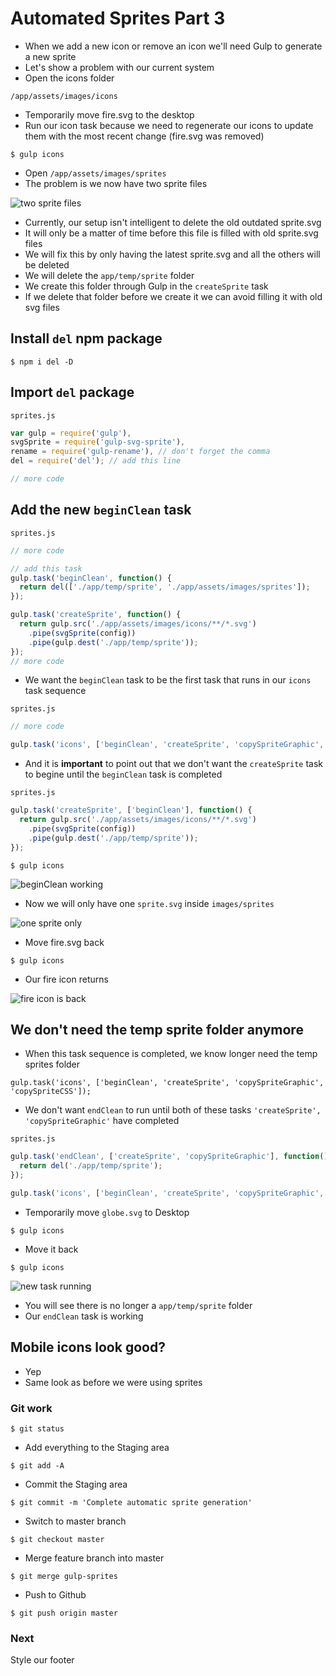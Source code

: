 # Automated Sprites Part 3
* When we add a new icon or remove an icon we'll need Gulp to generate a new sprite
* Let's show a problem with our current system
* Open the icons folder

`/app/assets/images/icons`

* Temporarily move fire.svg to the desktop
* Run our icon task because we need to regenerate our icons to update them with the most recent change (fire.svg was removed)

`$ gulp icons`

* Open `/app/assets/images/sprites`
* The problem is we now have two sprite files

![two sprite files](https://i.imgur.com/VXCF9QC.png)

* Currently, our setup isn't intelligent to delete the old outdated sprite.svg
* It will only be a matter of time before this file is filled with old sprite.svg files
* We will fix this by only having the latest sprite.svg and all the others will be deleted
* We will delete the `app/temp/sprite` folder
* We create this folder through Gulp in the `createSprite` task
* If we delete that folder before we create it we can avoid filling it with old svg files

## Install `del` npm package
`$ npm i del -D`

## Import `del` package
`sprites.js`

```js
var gulp = require('gulp'),
svgSprite = require('gulp-svg-sprite'),
rename = require('gulp-rename'), // don't forget the comma
del = require('del'); // add this line

// more code
```

## Add the new `beginClean` task
`sprites.js`

```js
// more code

// add this task
gulp.task('beginClean', function() {
  return del(['./app/temp/sprite', './app/assets/images/sprites']);
});

gulp.task('createSprite', function() {
  return gulp.src('./app/assets/images/icons/**/*.svg')
    .pipe(svgSprite(config))
    .pipe(gulp.dest('./app/temp/sprite'));
});
// more code
```

* We want the `beginClean` task to be the first task that runs in our `icons` task sequence

`sprites.js`

```js
// more code

gulp.task('icons', ['beginClean', 'createSprite', 'copySpriteGraphic', 'copySpriteCSS']);
```

* And it is **important** to point out that we don't want the `createSprite` task to begine until the `beginClean` task is completed

`sprites.js`

```js
gulp.task('createSprite', ['beginClean'], function() {
  return gulp.src('./app/assets/images/icons/**/*.svg')
    .pipe(svgSprite(config))
    .pipe(gulp.dest('./app/temp/sprite'));
});
```

`$ gulp icons`

![beginClean working](https://i.imgur.com/Fry2eUF.png)

* Now we will only have one `sprite.svg` inside `images/sprites`

![one sprite only](https://i.imgur.com/LWYAYZL.png)

* Move fire.svg back

`$ gulp icons`

* Our fire icon returns

![fire icon is back](https://i.imgur.com/SdFTDQC.png)

## We don't need the temp sprite folder anymore
* When this task sequence is completed, we know longer need the temp sprites folder

`gulp.task('icons', ['beginClean', 'createSprite', 'copySpriteGraphic', 'copySpriteCSS']);`

* We don't want `endClean` to run until both of these tasks `'createSprite', 'copySpriteGraphic'` have completed

`sprites.js`

```js
gulp.task('endClean', ['createSprite', 'copySpriteGraphic'], function() {
  return del('./app/temp/sprite');
});

gulp.task('icons', ['beginClean', 'createSprite', 'copySpriteGraphic', 'copySpriteCSS', 'endClean']);
```

* Temporarily move `globe.svg` to Desktop

`$ gulp icons`

* Move it back

`$ gulp icons`

![new task running](https://i.imgur.com/dGR7iF2.png)

* You will see there is no longer a `app/temp/sprite` folder
* Our `endClean` task is working

## Mobile icons look good?
* Yep
* Same look as before we were using sprites

### Git work
`$ git status`

* Add everything to the Staging area

`$ git add -A`

* Commit the Staging area

`$ git commit -m 'Complete automatic sprite generation'`

* Switch to master branch

`$ git checkout master`

* Merge feature branch into master

`$ git merge gulp-sprites`

* Push to Github

`$ git push origin master`

### Next
Style our footer
